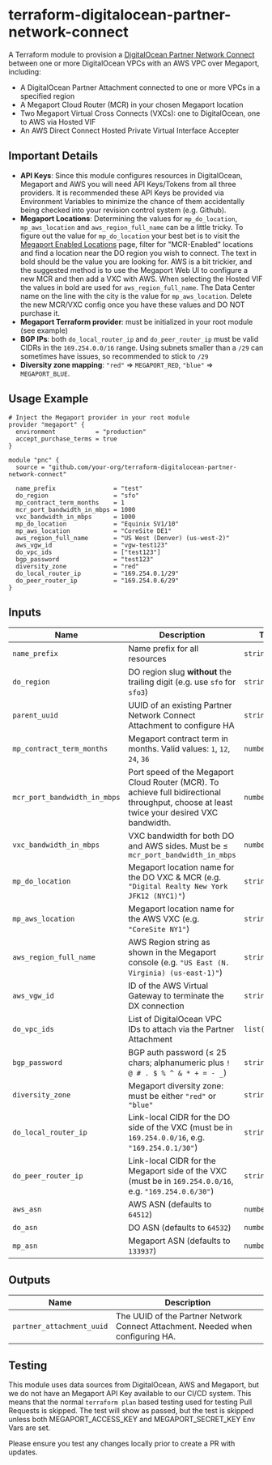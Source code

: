 # terraform-digitalocean-partner-network-connect

A Terraform module to provision a [DigitalOcean Partner Network Connect](https://www.digitalocean.com/blog/partner-network-connect) between one or more DigitalOcean VPCs with an AWS VPC over Megaport, including:

* A DigitalOcean Partner Attachment connected to one or more VPCs in a specified region
* A Megaport Cloud Router (MCR) in your chosen Megaport location
* Two Megaport Virtual Cross Connects (VXCs): one to DigitalOcean, one to AWS via Hosted VIF
* An AWS Direct Connect Hosted Private Virtual Interface Accepter

## Important Details

* **API Keys**: Since this module configures resources in DigitalOcean, Megaport and AWS you will need API Keys/Tokens from all three providers. It is recommended these API Keys be provided via Environment Variables to minimize the chance of them accidentally being checked into your revision control system (e.g. Github).
* **Megaport Locations**: Determining the values for `mp_do_location`, `mp_aws_location` and `aws_region_full_name` can be a little tricky. To figure out the value for `mp_do_location` your best bet is to visit the [Megaport Enabled Locations](https://www.megaport.com/megaport-enabled-locations/) page, filter for "MCR-Enabled" locations and find a location near the DO region you wish to connect. The text in bold should be the value you are looking for. AWS is a bit trickier, and the suggested method is to use the Megaport Web UI to configure a new MCR and then add a VXC with AWS. When selecting the Hosted VIF the values in bold are used for `aws_region_full_name`. The Data Center name on the line with the city is the value for `mp_aws_location`. Delete the new MCR/VXC config once you have these values and DO NOT purchase it.
* **Megaport Terraform provider**: must be initialized in your root module (see example)
* **BGP IPs**: both `do_local_router_ip` and `do_peer_router_ip` must be valid CIDRs in the `169.254.0.0/16` range. Using subnets smaller than a `/29` can sometimes have issues, so recommended to stick to `/29`
* **Diversity zone mapping**: `"red"` ⇒ `MEGAPORT_RED`, `"blue"` ⇒ `MEGAPORT_BLUE`.


## Usage Example

```hcl
# Inject the Megaport provider in your root module
provider "megaport" {
  environment           = "production"
  accept_purchase_terms = true
}

module "pnc" {
  source = "github.com/your-org/terraform-digitalocean-partner-network-connect"

  name_prefix                = "test"
  do_region                  = "sfo"
  mp_contract_term_months    = 1
  mcr_port_bandwidth_in_mbps = 1000
  vxc_bandwidth_in_mbps      = 1000
  mp_do_location             = "Equinix SV1/10"
  mp_aws_location            = "CoreSite DE1"
  aws_region_full_name       = "US West (Denver) (us-west-2)"
  aws_vgw_id                 = "vgw-test123"
  do_vpc_ids                 = ["test123"]
  bgp_password               = "test123"
  diversity_zone             = "red"
  do_local_router_ip         = "169.254.0.1/29"
  do_peer_router_ip          = "169.254.0.6/29"
}
```

## Inputs

| Name                         | Description                                                                                                                                | Type           | Default  | Required |
|------------------------------|--------------------------------------------------------------------------------------------------------------------------------------------|----------------|:--------:|:--------:|
| `name_prefix`                | Name prefix for all resources                                                                                                              | `string`       |   n/a    |   yes    |
| `do_region`                  | DO region slug **without** the trailing digit (e.g. use `sfo` for `sfo3`)                                                                  | `string`       |   n/a    |   yes    |
| `parent_uuid`                | UUID of an existing Partner Network Connect Attachment to configure HA                                                                     | `string`       |   n/a    |    no    |
| `mp_contract_term_months`    | Megaport contract term in months. Valid values: `1`, `12`, `24`, `36`                                                                      | `number`       |   n/a    |   yes    |
| `mcr_port_bandwidth_in_mbps` | Port speed of the Megaport Cloud Router (MCR). To achieve full bidirectional throughput, choose at least twice your desired VXC bandwidth. | `number`       |   n/a    |   yes    |
| `vxc_bandwidth_in_mbps`      | VXC bandwidth for both DO and AWS sides. Must be ≤ `mcr_port_bandwidth_in_mbps`                                                            | `number`       |   n/a    |   yes    |
| `mp_do_location`             | Megaport location name for the DO VXC & MCR (e.g. `"Digital Realty New York JFK12 (NYC1)"`)                                                | `string`       |   n/a    |   yes    |
| `mp_aws_location`            | Megaport location name for the AWS VXC (e.g. `"CoreSite NY1"`)                                                                             | `string`       |   n/a    |   yes    |
| `aws_region_full_name`       | AWS Region string as shown in the Megaport console (e.g. `"US East (N. Virginia) (us-east-1)"`)                                            | `string`       |   n/a    |   yes    |
| `aws_vgw_id`                 | ID of the AWS Virtual Gateway to terminate the DX connection                                                                               | `string`       |   n/a    |   yes    |
| `do_vpc_ids`                 | List of DigitalOcean VPC IDs to attach via the Partner Attachment                                                                          | `list(string)` |   n/a    |   yes    |
| `bgp_password`               | BGP auth password (≤ 25 chars; alphanumeric plus `! @ # . $ % ^ & * + = - _`)                                                              | `string`       |   n/a    |   yes    |
| `diversity_zone`             | Megaport diversity zone: must be either `"red"` or `"blue"`                                                                                | `string`       |   n/a    |   yes    |
| `do_local_router_ip`         | Link-local CIDR for the DO side of the VXC (must be in `169.254.0.0/16`, e.g. `"169.254.0.1/30"`)                                          | `string`       |   n/a    |   yes    |
| `do_peer_router_ip`          | Link-local CIDR for the Megaport side of the VXC (must be in `169.254.0.0/16`, e.g. `"169.254.0.6/30"`)                                    | `string`       |   n/a    |   yes    |
| `aws_asn`                    | AWS ASN (defaults to `64512`)                                                                                                              | `number`       | `64512`  |    no    |
| `do_asn`                     | DO ASN (defaults to `64532`)                                                                                                               | `number`       | `64532`  |    no    |
| `mp_asn`                     | Megaport ASN (defaults to `133937`)                                                                                                        | `number`       | `133937` |    no    |


## Outputs


| Name                      | Description                                                                     |
|---------------------------|---------------------------------------------------------------------------------|
| `partner_attachment_uuid` | The UUID of the Partner Network Connect Attachment. Needed when configuring HA. |

## Testing
This module uses data sources from DigitalOcean, AWS and Megaport, but we do not have an Megaport API Key available to our CI/CD system. This means that the normal `terraform plan` based testing used for testing Pull Requests is skipped. The test will show as passed, but the test is skipped unless both MEGAPORT_ACCESS_KEY and MEGAPORT_SECRET_KEY Env Vars are set. 

Please ensure you test any changes locally prior to create a PR with updates.
